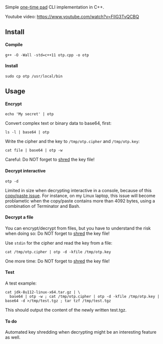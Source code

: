 Simple [one-time pad](https://en.wikipedia.org/wiki/One-time_pad) CLI implementation in C++.

Youtube video: https://www.youtube.com/watch?v=FlIG3TvQCBQ

## Install

#### Compile

````
g++ -O -Wall -std=c++11 otp.cpp -o otp
````

#### Install

````
sudo cp otp /usr/local/bin
````

## Usage

#### Encrypt

````
echo 'My secret' | otp
````

Convert complex text or binary data to base64, first:

````
ls -l | base64 | otp
````

Write the cipher and the key to `/tmp/otp.cipher` and `/tmp/otp.key`:

````
cat file | base64 | otp -w
````

Careful: Do NOT forget to [shred](https://en.wikipedia.org/wiki/Shred_(Unix)) the key file!

#### Decrypt interactive

````
otp -d
````

Limited in size when decrypting interactive in a console, because of this
[copy/paste issue](https://stackoverflow.com/questions/22886167/read-a-string-of-length-greater-than-4096-bytes-from-stdin-in-c).
For instance, on my Linux laptop, this issue will become problametic when the copy/paste contains more than 4092 bytes, using a combination of Terminator and Bash.

#### Decrypt a file

You can encrypt/decrypt from files, but you have to understand the risk when doing so:
Do NOT forget to [shred](https://en.wikipedia.org/wiki/Shred_(Unix)) the key file!

Use `stdin` for the cipher and read the key from a file:

````
cat /tmp/otp.cipher | otp -d -kfile /tmp/otp.key
````

One more time: Do NOT forget to [shred](https://en.wikipedia.org/wiki/Shred_(Unix)) the key file!

#### Test

A test example:

````
cat jdk-8u112-linux-x64.tar.gz | \
  base64 | otp -w ; cat /tmp/otp.cipher | otp -d -kfile /tmp/otp.key | base64 -d >/tmp/test.tgz ; tar tzf /tmp/test.tgz
````

This should output the content of the newly written test.tgz.

#### To do

Automated key shredding when decrypting might be an interesting feature as well.
